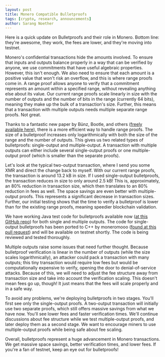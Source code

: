 ```yaml
---
layout: post
title: Monero Compatible Bulletproofs
tags: [crypto, research, announcements]
author: Sarang Noether
---
```


Here is a quick update on Bulletproofs and their role in Monero. Bottom line: they're awesome, they work, the fees are lower, and they're moving into testnet.  

Monero's confidential transactions hide the amounts involved. To ensure that inputs and outputs balance properly in a way that can be verified by anyone, we use commitments that have useful algebraic properties. However, this isn't enough. We also need to ensure that each amount is a positive value that won't risk an overflow, and this is where range proofs come in. A range proof allows anyone to verify that a commitment represents an amount within a specified range, without revealing anything else about its value. Our current range proofs scale linearly in size with the number of outputs and the number of bits in the range (currently 64 bits), meaning they make up the bulk of a transaction's size. Further, this means that a transaction with multiple outputs needs multiple separate range proofs. Not great.  

Thanks to a fantastic new paper by Bünz, Bootle, and others ([freely available here](https://web.stanford.edu/~buenz/pubs/bulletproofs.pdf)), there is a more efficient way to handle range proofs. The size of a bulletproof increases only logarithmically with both the size of the range and the number of outputs. This gives us two related types of bulletproofs: single-output and multiple-output. A transaction with multiple outputs can either include several single-output proofs or one multiple-output proof (which is smaller than the separate proofs).  

Let's look at the typical two-output transaction, where I send you some XMR and direct the change back to myself. With our current range proofs, the transaction is around 13.2 kB in size. If I used single-output bulletproofs, the transaction reduces in size to only around 2.5 kB! This is, approximately, an 80% reduction in transaction size, which then translates to an 80% reduction in fees as well. The space savings are even better with multiple-output proofs. This represents a significant decrease in transaction sizes. Further, our initial testing shows that the time to verify a bulletproof is lower than for the existing range proofs, meaning speedier blockchain validation.  

We have working Java test code for bulletproofs available now ([at this GitHub repo](https://github.com/b-g-goodell/research-lab/tree/master/source-code/StringCT-java/src/how/monero/hodl/bulletproof)) for both single and multiple outputs. The code for single-output bulletproofs has been ported to C++ by moneromooo ([found at this pull request](https://github.com/monero-project/monero/pull/2883)) and will be available on testnet shortly. The code is being reviewed and tested thoroughly.  

Multiple outputs raise some issues that need further thought. Because bulletproof verification is linear in the number of outputs (while the size scales logarithmically), an attacker could pack a transaction with many outputs; this tiny transaction would require low fees but would be computationally expensive to verify, opening the door to denial-of-service attacks. Because of this, we will need to adjust the fee structure away from transaction size and take into account the verification scaling. This doesn't mean fees go up, though! It just means that the fees will scale properly and in a safe way.  

To avoid any problems, we're deploying bulletproofs in two stages. You'll first see only the single-output proofs. A two-output transaction will initially use two separate proofs, which still offers massive savings from what we have now. You'll see lower fees and faster verification times. We'll continue discussions about fee structure while we test multiple-output proofs, and later deploy them as a second stage. We want to encourage miners to use multiple-output proofs while being safe about fee scaling.  

Overall, bulletproofs represent a huge advancement in Monero transactions. We get massive space savings, better verification times, and lower fees. If you're a fan of testnet, keep an eye out for bulletproofs!  
